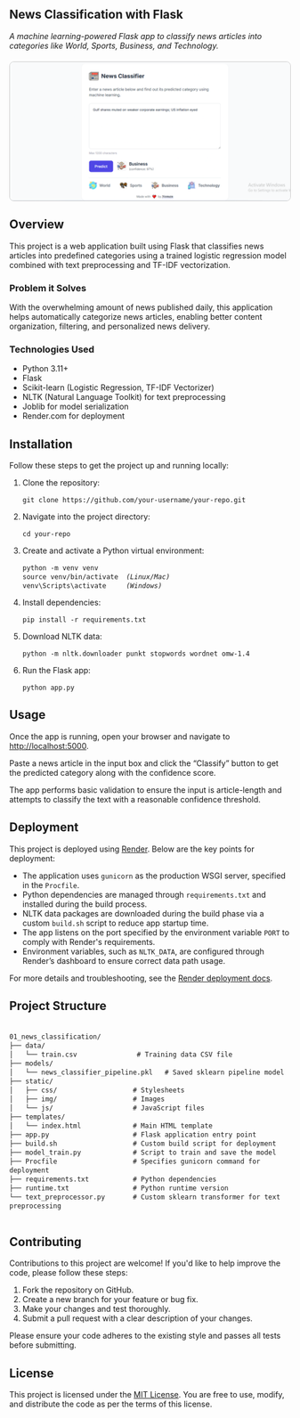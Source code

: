 <section id="project-title">
  <h1>News Classification with Flask</h1>
  <p><em>A machine learning-powered Flask app to classify news articles into categories like World, Sports, Business, and Technology.</em></p>
</section>

<div style="margin: 20px 0; text-align: center;">
  <img src="demo.png" 
       alt="News Classification App Screenshot" 
       style="width: 600px; height: auto; border: 1px solid #ccc; border-radius: 8px; display: block; margin: 0 auto;" />
</div>

<section id="overview">
  <h2>Overview</h2>
  <p>This project is a web application built using Flask that classifies news articles into predefined categories using a trained logistic regression model combined with text preprocessing and TF-IDF vectorization.</p>
  
  <h3>Problem it Solves</h3>
  <p>With the overwhelming amount of news published daily, this application helps automatically categorize news articles, enabling better content organization, filtering, and personalized news delivery.</p>
  
  <h3>Technologies Used</h3>
  <ul>
    <li>Python 3.11+</li>
    <li>Flask</li>
    <li>Scikit-learn (Logistic Regression, TF-IDF Vectorizer)</li>
    <li>NLTK (Natural Language Toolkit) for text preprocessing</li>
    <li>Joblib for model serialization</li>
    <li>Render.com for deployment</li>
  </ul>
</section>

<section id="installation">
  <h2>Installation</h2>
  <p>Follow these steps to get the project up and running locally:</p>
  <ol>
    <li>Clone the repository:
      <pre><code>git clone https://github.com/your-username/your-repo.git</code></pre>
    </li>
    <li>Navigate into the project directory:
      <pre><code>cd your-repo</code></pre>
    </li>
    <li>Create and activate a Python virtual environment:
      <pre><code>python -m venv venv
source venv/bin/activate  <em>(Linux/Mac)</em>
venv\Scripts\activate     <em>(Windows)</em></code></pre>
    </li>
    <li>Install dependencies:
      <pre><code>pip install -r requirements.txt</code></pre>
    </li>
    <li>Download NLTK data:
      <pre><code>python -m nltk.downloader punkt stopwords wordnet omw-1.4</code></pre>
    </li>
    <li>Run the Flask app:
      <pre><code>python app.py</code></pre>
    </li>
  </ol>
</section>

<section id="usage">
  <h2>Usage</h2>
  <p>Once the app is running, open your browser and navigate to <a href="http://localhost:5000" target="_blank" rel="noopener noreferrer">http://localhost:5000</a>.</p>
  <p>Paste a news article in the input box and click the “Classify” button to get the predicted category along with the confidence score.</p>
  <p>The app performs basic validation to ensure the input is article-length and attempts to classify the text with a reasonable confidence threshold.</p>
</section>

<section id="deployment">
  <h2>Deployment</h2>
  <p>This project is deployed using <a href="https://render.com" target="_blank" rel="noopener noreferrer">Render</a>. Below are the key points for deployment:</p>
  <ul>
    <li>The application uses <code>gunicorn</code> as the production WSGI server, specified in the <code>Procfile</code>.</li>
    <li>Python dependencies are managed through <code>requirements.txt</code> and installed during the build process.</li>
    <li>NLTK data packages are downloaded during the build phase via a custom <code>build.sh</code> script to reduce app startup time.</li>
    <li>The app listens on the port specified by the environment variable <code>PORT</code> to comply with Render's requirements.</li>
    <li>Environment variables, such as <code>NLTK_DATA</code>, are configured through Render’s dashboard to ensure correct data path usage.</li>
  </ul>
  <p>For more details and troubleshooting, see the <a href="https://render.com/docs/troubleshooting-deploys" target="_blank" rel="noopener noreferrer">Render deployment docs</a>.</p>
</section>

<section id="project-structure">
  <h2>Project Structure</h2>
  <pre><code>
01_news_classification/
├── data/
│   └── train.csv               # Training data CSV file
├── models/
│   └── news_classifier_pipeline.pkl   # Saved sklearn pipeline model
├── static/
│   ├── css/                   # Stylesheets
│   ├── img/                   # Images
│   └── js/                    # JavaScript files
├── templates/
│   └── index.html             # Main HTML template
├── app.py                     # Flask application entry point
├── build.sh                   # Custom build script for deployment
├── model_train.py             # Script to train and save the model
├── Procfile                   # Specifies gunicorn command for deployment
├── requirements.txt           # Python dependencies
├── runtime.txt                # Python runtime version
└── text_preprocessor.py       # Custom sklearn transformer for text preprocessing
  </code></pre>
</section>

<section id="contributing">
  <h2>Contributing</h2>
  <p>Contributions to this project are welcome! If you'd like to help improve the code, please follow these steps:</p>
  <ol>
    <li>Fork the repository on GitHub.</li>
    <li>Create a new branch for your feature or bug fix.</li>
    <li>Make your changes and test thoroughly.</li>
    <li>Submit a pull request with a clear description of your changes.</li>
  </ol>
  <p>Please ensure your code adheres to the existing style and passes all tests before submitting.</p>
</section>

<section id="license">
  <h2>License</h2>
  <p>This project is licensed under the <a href="https://opensource.org/licenses/MIT" target="_blank" rel="noopener noreferrer">MIT License</a>. You are free to use, modify, and distribute the code as per the terms of this license.</p>
</section>
